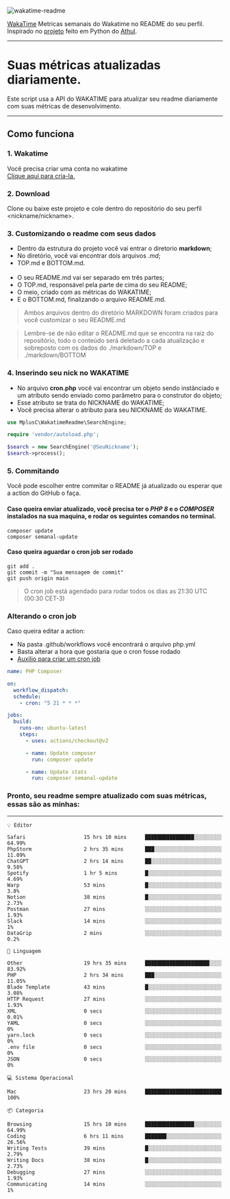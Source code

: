 ![wakatime-readme](https://socialify.git.ci/bymatheus/wakatime-readme/image?description=1&descriptionEditable=M%C3%A9tricas%20semanais%20do%20Wakatime%20no%20seu%20README%20de%20perfil.&font=KoHo&forks=1&language=1&owner=1&pattern=Signal&stargazers=1&theme=Dark)

[WakaTime](https://wakatime.com) Metricas semanais do Wakatime no README do seu perfil. <br>
Inspirado no [projeto](https://github.com/athul/waka-readme) feito em Python do [Athul](https://github.com/athul).
___

# Suas métricas atualizadas diariamente.
Este script usa a API do WAKATIME para atualizar seu readme diariamente com suas métricas de desenvolvimento.

___

## Como funciona

### 1. Wakatime
Você precisa criar uma conta no wakatime <br>
[Clique aqui para cria-la.](https://wakatime.com) 

### 2. Download
Clone ou baixe este projeto e cole dentro do repositório do seu perfil <nickname/nickname>.

### 3. Customizando o readme com seus dados
- Dentro da estrutura do projeto você vai entrar o diretorio **markdown**;  
- No diretório, você vai encontrar dois arquivos *.md*;
- TOP.md e BOTTOM.md.
<br><br>
- O seu README.md vai ser separado em três partes; 
- O TOP.md, responsável pela parte de cima do seu README;
- O meio, criado com as métricas do WAKATIME;
- E o BOTTOM.md, finalizando o arquivo README.md.<br>

> Ambos arquivos dentro do diretório MARKDOWN foram criados para você customizar o seu README.md

> Lembre-se de não editar o README.md que se encontra na raiz do repositório, todo o conteúdo será deletado a cada atualização e sobreposto com os dados do ./markdown/TOP e ./markdown/BOTTOM

### 4. Inserindo seu nick no WAKATIME
- No arquivo **cron.php** você vai encontrar um objeto sendo instânciado e um atributo sendo enviado como parâmetro para o construtor do objeto;
- Esse atributo se trata do NICKNAME do WAKATIME;
- Você precisa alterar o atributo para seu NICKNAME do WAKATIME.

```php
use MplusC\WakatimeReadme\SearchEngine;

require 'vendor/autoload.php';

$search = new SearchEngine('@SeuNickname');
$search->process();
```

### 5. Commitando
Você pode escolher entre commitar o README já atualizado ou esperar que a action do GitHub o faça. <br>

#### Caso queira enviar atualizado, você precisa ter o *PHP 8* e o *COMPOSER* instalados na sua maquina, e rodar os seguintes comandos no terminal.
```composer
composer update
composer semanal-update 
```

#### Caso queira aguardar o cron job ser rodado 
```git 
git add .
git commit -m "Sua mensagem de commit"
git push origin main
```

>O cron job está agendado para rodar todos os dias as 21:30 UTC (00:30 CET-3) 

### Alterando o cron job
Caso queira editar a action:

- Na pasta .github/workflows você encontrará o arquivo php.yml
- Basta alterar a hora que gostaria que o cron fosse rodado
- [Auxilio para criar um cron job](https://crontab.guru)

```yml
name: PHP Composer

on:
  workflow_dispatch:
  schedule:
    - cron: "5 21 * * *"

jobs:
  build:
    runs-on: ubuntu-latest
    steps:
      - uses: actions/checkout@v2

      - name: Update composer
        run: composer update

      - name: Update stats
        run: composer semanal-update
```

### Pronto, seu readme sempre atualizado com suas métricas, essas são as minhas:

___
```text
💡 Editor

Safari                   15 hrs 10 mins      ████████████████░░░░░░░░░     64.99%
PhpStorm                 2 hrs 35 mins       ███░░░░░░░░░░░░░░░░░░░░░░     11.09%
ChatGPT                  2 hrs 14 mins       ██░░░░░░░░░░░░░░░░░░░░░░░      9.58%
Spotify                  1 hr 5 mins         █░░░░░░░░░░░░░░░░░░░░░░░░      4.69%
Warp                     53 mins             █░░░░░░░░░░░░░░░░░░░░░░░░       3.8%
Notion                   38 mins             █░░░░░░░░░░░░░░░░░░░░░░░░      2.73%
Postman                  27 mins             ░░░░░░░░░░░░░░░░░░░░░░░░░      1.93%
Slack                    14 mins             ░░░░░░░░░░░░░░░░░░░░░░░░░         1%
DataGrip                 2 mins              ░░░░░░░░░░░░░░░░░░░░░░░░░       0.2%
```
```text
💬 Linguagem

Other                    19 hrs 35 mins      █████████████████████░░░░     83.92%
PHP                      2 hrs 34 mins       ███░░░░░░░░░░░░░░░░░░░░░░     11.05%
Blade Template           43 mins             █░░░░░░░░░░░░░░░░░░░░░░░░      3.08%
HTTP Request             27 mins             ░░░░░░░░░░░░░░░░░░░░░░░░░      1.93%
XML                      0 secs              ░░░░░░░░░░░░░░░░░░░░░░░░░      0.01%
YAML                     0 secs              ░░░░░░░░░░░░░░░░░░░░░░░░░         0%
yarn.lock                0 secs              ░░░░░░░░░░░░░░░░░░░░░░░░░         0%
.env file                0 secs              ░░░░░░░░░░░░░░░░░░░░░░░░░         0%
JSON                     0 secs              ░░░░░░░░░░░░░░░░░░░░░░░░░         0%
```
```text
💻 Sistema Operacional

Mac                      23 hrs 20 mins      █████████████████████████       100%
```
```text
📦 Categoria

Browsing                 15 hrs 10 mins      ████████████████░░░░░░░░░     64.99%
Coding                   6 hrs 11 mins       ███████░░░░░░░░░░░░░░░░░░     26.56%
Writing Tests            39 mins             █░░░░░░░░░░░░░░░░░░░░░░░░      2.79%
Writing Docs             38 mins             █░░░░░░░░░░░░░░░░░░░░░░░░      2.73%
Debugging                27 mins             ░░░░░░░░░░░░░░░░░░░░░░░░░      1.93%
Communicating            14 mins             ░░░░░░░░░░░░░░░░░░░░░░░░░         1%
```
